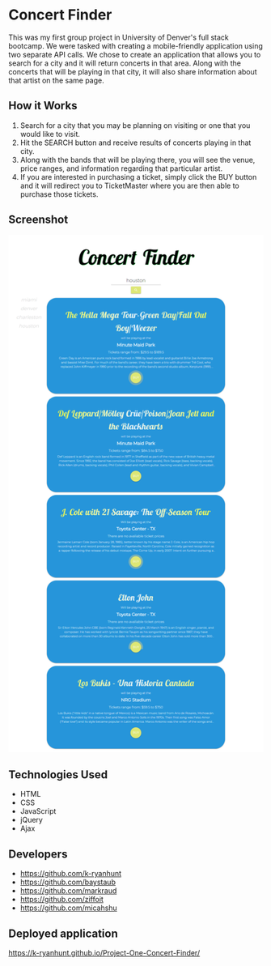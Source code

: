 # Concert Finder

This was my first group project in University of Denver's full stack bootcamp. We were tasked with creating a mobile-friendly application using two separate API calls. We chose to create an application that allows you to search for a city and it will return concerts in that area. Along with the concerts that will be playing in that city, it will also share information about that artist on the same page.

## How it Works

1. Search for a city that you may be planning on visiting or one that you would like to visit.
2. Hit the SEARCH button and receive results of concerts playing in that city.
3. Along with the bands that will be playing there, you will see the venue, price ranges, and information regarding that particular artist.
4. If you are interested in purchasing a ticket, simply click the BUY button and it will redirect you to TicketMaster where you are then able to purchase those tickets.

## Screenshot

![screenshot](./images/image.png)

## Technologies Used

* HTML
* CSS
* JavaScript
* jQuery
* Ajax

## Developers

* https://github.com/k-ryanhunt
* https://github.com/baystaub
* https://github.com/markraud
* https://github.com/ziffoit
* https://github.com/micahshu

## Deployed application

https://k-ryanhunt.github.io/Project-One-Concert-Finder/
